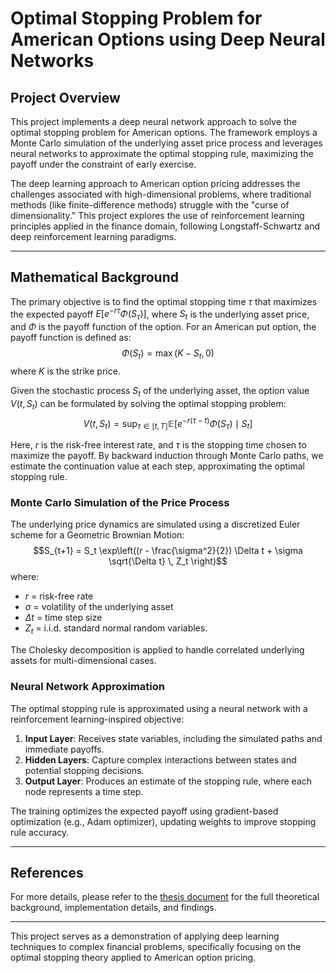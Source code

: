 
# Optimal Stopping Problem for American Options using Deep Neural Networks

## Project Overview

This project implements a deep neural network approach to solve the optimal stopping problem for American options. The framework employs a Monte Carlo simulation of the underlying asset price process and leverages neural networks to approximate the optimal stopping rule, maximizing the payoff under the constraint of early exercise.

The deep learning approach to American option pricing addresses the challenges associated with high-dimensional problems, where traditional methods (like finite-difference methods) struggle with the "curse of dimensionality." This project explores the use of reinforcement learning principles applied in the finance domain, following Longstaff-Schwartz and deep reinforcement learning paradigms.

---

## Mathematical Background

The primary objective is to find the optimal stopping time $\tau$ that maximizes the expected payoff $E[e^{-r \tau} \Phi(S_{\tau})]$, where $S_t$ is the underlying asset price, and $\Phi$ is the payoff function of the option. For an American put option, the payoff function is defined as:
$$
\Phi(S_t) = \max(K - S_t, 0)
$$
where $K$ is the strike price.

Given the stochastic process $S_t$ of the underlying asset, the option value $V(t, S_t)$ can be formulated by solving the optimal stopping problem:
$$V(t, S_t) = \sup_{\tau \in [t, T]} \mathbb{E} \left[ e^{-r(\tau - t)} \Phi(S_{\tau}) \mid S_t \right]$$

Here, $r$ is the risk-free interest rate, and $\tau$ is the stopping time chosen to maximize the payoff. By backward induction through Monte Carlo paths, we estimate the continuation value at each step, approximating the optimal stopping rule.

### Monte Carlo Simulation of the Price Process

The underlying price dynamics are simulated using a discretized Euler scheme for a Geometric Brownian Motion:
$$S_{t+1} = S_t \exp\left((r - \frac{\sigma^2}{2}) \Delta t + \sigma \sqrt{\Delta t} \, Z_t \right)$$
where:
- $r$ = risk-free rate
- $\sigma$ = volatility of the underlying asset
- $\Delta t$ = time step size
- $Z_t$ = i.i.d. standard normal random variables.

The Cholesky decomposition is applied to handle correlated underlying assets for multi-dimensional cases.

### Neural Network Approximation

The optimal stopping rule is approximated using a neural network with a reinforcement learning-inspired objective:
1. **Input Layer**: Receives state variables, including the simulated paths and immediate payoffs.
2. **Hidden Layers**: Capture complex interactions between states and potential stopping decisions.
3. **Output Layer**: Produces an estimate of the stopping rule, where each node represents a time step.

The training optimizes the expected payoff using gradient-based optimization (e.g., Adam optimizer), updating weights to improve stopping rule accuracy.

---

## References

For more details, please refer to the [thesis document](https://mdh.diva-portal.org/smash/record.jsf?aq2=%5B%5B%5D%5D&c=14&af=%5B%5D&searchType=LIST_LATEST&sortOrder2=title_sort_asc&query=&language=sv&pid=diva2%3A1897364&aq=%5B%5B%5D%5D&sf=all&aqe=%5B%5D&sortOrder=author_sort_asc&onlyFullText=false&noOfRows=50&dswid=4765) for the full theoretical background, implementation details, and findings.

---

This project serves as a demonstration of applying deep learning techniques to complex financial problems, specifically focusing on the optimal stopping theory applied to American option pricing.
